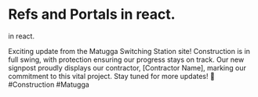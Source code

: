 # Refs and Portals in react.

 in react.

Exciting update from the Matugga Switching Station site! Construction is in full swing, with protection ensuring our progress stays on track. Our new signpost proudly displays our contractor, [Contractor Name], marking our commitment to this vital project. Stay tuned for more updates! 🚀 #Construction #Matugga